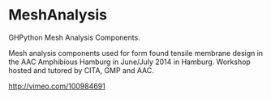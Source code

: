 MeshAnalysis
============

GHPython Mesh Analysis Components.

Mesh analysis components used for form found tensile membrane design in the AAC Amphibious Hamburg in June/July 2014 in Hamburg. Workshop hosted and tutored by CITA, GMP and AAC.

http://vimeo.com/100984691
